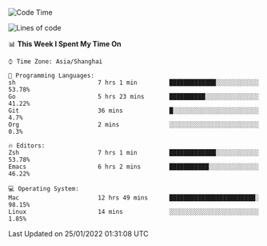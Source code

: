 <!--START_SECTION:waka-->
![Code Time](http://img.shields.io/badge/Code%20Time-586%20hrs%208%20mins-blue)

![Lines of code](https://img.shields.io/badge/From%20Hello%20World%20I%27ve%20Written-22%20Thousand%20lines%20of%20code-blue)

📊 **This Week I Spent My Time On** 

```text
⌚︎ Time Zone: Asia/Shanghai

💬 Programming Languages: 
sh                       7 hrs 1 min         █████████████░░░░░░░░░░░░   53.78% 
Go                       5 hrs 23 mins       ██████████░░░░░░░░░░░░░░░   41.22% 
Git                      36 mins             █░░░░░░░░░░░░░░░░░░░░░░░░   4.7% 
Org                      2 mins              ░░░░░░░░░░░░░░░░░░░░░░░░░   0.3%

🔥 Editors: 
Zsh                      7 hrs 1 min         █████████████░░░░░░░░░░░░   53.78% 
Emacs                    6 hrs 2 mins        ███████████░░░░░░░░░░░░░░   46.22%

💻 Operating System: 
Mac                      12 hrs 49 mins      ████████████████████████░   98.15% 
Linux                    14 mins             ░░░░░░░░░░░░░░░░░░░░░░░░░   1.85%

```


 Last Updated on 25/01/2022 01:31:08 UTC
<!--END_SECTION:waka-->

